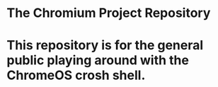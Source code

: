 # The Chromium Project Repository
# This repository is for the general public playing around with the ChromeOS crosh shell.
